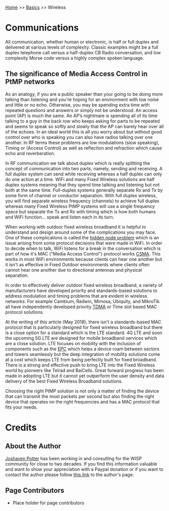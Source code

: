 <!-- TITLE: Wireless Basics -->
<!-- SUBTITLE: Foundations of Wireless System -->

[Home](/) >> [Basics](/basics) >> Wireless

# Communications
All communication, whether human or electronic, is half or full duplex and delivered at various levels of complexity. Classic examples might be a full duplex telephone call versus a half-duplex CB Radio conversation, and low complexity Morse code versus a highly complex spoken language.

## The significance of Media Access Control in PtMP networks

As an analogy, if you are a public speaker than your going to be doing more talking than listening and you're hoping for an environment with low noise and little or no echo.  Otherwise, you may be spending extra time with repeated questions and answers or simply not be understood.  An access point (AP) is much the same.  An AP’s nightmare is spending all of its time talking to a guy in the back row who keeps asking for parts to be repeated and seems to speak so softly and slowly that the AP can barely hear over all of the echoes.  In an ideal world this is all you worry about but without good control over who is speaking you can also have radios talking over one another.  In RF terms these problems are low modulations (slow speaking), Timing or (Access Control) as well as reflection and refraction which cause echo and reverberation.

In RF communication we talk about duplex which is really splitting the concept of communication into two parts, namely, sending and receiving.  A full duplex system can send while receiving whereas a half duplex can only do one action at a time.    WiFi and many Fixed Wireless solutions are half duplex systems meaning that they spend time talking and listening but not both at the same time.  Full-duplex systems generally separate Rx and Tx by some form of channel or conductor separation.  With full duplex wireless, you will find separate wireless frequency (channels) to achieve full duplex whereas many Fixed Wireless PtMP systems will use a single frequency space but separate the Tx and Rx with timing which is how both humans and WiFi function… speak and listen each in its turn.

When working with outdoor fixed wireless broadband it is helpful to understand and design around some of the complications you may face.  One of these complications is called the [hidden node problem](https://en.wikipedia.org/wiki/Hidden_node_problem) which is an issue arising from some protocol decisions that were made in WiFi.  In order to decide when to talk, WiFi listens for a break in the conversation which is part of how it's MAC ("Media Access Control") protocol works [CSMA](https://en.wikipedia.org/wiki/Carrier-sense_multiple_access).  This works in most WiFi environments because clients can hear one another but it isn't as effective in Fixed Outdoor environments where clients often cannot hear one another due to directional antennas and physical separation.

In order to effectively deliver outdoor fixed wireless broadband, a variety of manufacturers have developed priority and standards-based solutions to address modulation and timing problems that are evident in wireless networks.  For example Cambium, Radwin, Mimosa, Ubiquity, and MikroTik all have independently developed priority [TDMA](https://en.wikipedia.org/wiki/Time-division_multiple_access) or Time slot based MAC protocol solutions.

At the writing of this article (May 2018), there isn't a standards-based MAC protocol that is particularly designed for fixed wireless broadband but there is a close option for a standard which is the LTE standard. 4G LTE and soon the upcoming 5G LTE are designed for mobile broadband services which are a close solution.  LTE focuses on mobility with the inclusion of components such as the [EPC](https://en.wikipedia.org/wiki/System_Architecture_Evolution#EPC_protocol_stack) which helps a device roam between sectors and towers seamlessly but the deep integration of mobility solutions come at a cost which keeps LTE from being perfectly built for fixed broadband.  There is a strong and effective push to bring LTE into the Fixed Wireless world by pioneers like Telrad and BaiCells.  Great forward progress has been made in adopting LTE but it cannot yet outperform the user density and data delivery of the best Fixed Wireless Broadband solutions.

Choosing the right PtMP solution is not only a matter of finding the device that can transmit the most packets per second but also finding the right device that operates on the right frequencies and has a MAC protocol that fits your needs.

# Credits
## About the Author
[Joshaven Potter](/authors/joshaven-potter) has been working in and consulting for the WISP community for close to two decades.  If you find this information valuable and want to show your appreciation with a Paypal donation or if you want to contact the author please follow [this link](/authors/joshaven-potter) to the author's page.

## Page Contributors
* Place holder for page contributors
